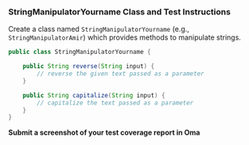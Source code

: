 ### StringManipulatorYourname Class and Test Instructions

Create a class named `StringManipulatorYourname` (e.g., `StringManipulatorAmir`) which provides methods to manipulate strings.

```java
public class StringManipulatorYourname {

    public String reverse(String input) {
        // reverse the given text passed as a parameter
    }

    public String capitalize(String input) {
        // capitalize the text passed as a parameter
    }
}
```

**Submit a screenshot of your test coverage report in Oma**

